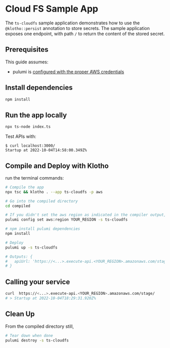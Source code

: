 # Cloud FS Sample App

The `ts-cloudfs` sample application demonstrates how to use the `@klotho::persist` annotation to store secrets. The sample application exposes one endpoint, with path `/` to return the content of the stored secret.

## Prerequisites

This guide assumes:
- pulumi is [configured with the proper AWS credentials](https://www.pulumi.com/docs/get-started/aws/begin/#configure-pulumi-to-access-your-aws-account)

## Install dependencies
```sh
npm install
```

## Run the app locally
```sh
npx ts-node index.ts
```

Test APIs with:
```
$ curl localhost:3000/
Startup at 2022-10-04T14:58:00.349Z%
```

## Compile and Deploy with Klotho

run the terminal commands:
```sh
# Compile the app
npx tsc && klotho . --app ts-cloudfs -p aws

# Go into the compiled directory
cd compiled

# If you didn't set the aws region as indicated in the compiler output, do that now
pulumi config set aws:region YOUR_REGION -s ts-cloudfs

# npm install pulumi dependencies
npm install

# Deploy
pulumi up -s ts-cloudfs

# Outputs: {
#   apiUrl: 'https://<...>.execute-api.<YOUR_REGION>.amazonaws.com/stage/'
# }

```
## Calling your service

```sh
curl  https://<...>.execute-api.<YOUR_REGION>.amazonaws.com/stage/
# > Startup at 2022-10-04T18:29:31.920Z%
```

## Clean Up
From the compiled directory still,
```sh
# Tear down when done
pulumi destroy -s ts-cloudfs
```
